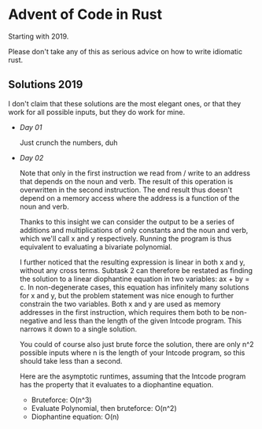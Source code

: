 # Advent of Code in Rust

Starting with 2019.

Please don't take any of this as serious advice on how to write idiomatic rust.

## Solutions 2019

I don't claim that these solutions are the most elegant ones, or that
they work for all possible inputs, but they do work for mine.

- *Day 01*

  Just crunch the numbers, duh

- *Day 02*

  Note that only in the first instruction we read from / write to an address
  that depends on the noun and verb. The result of this operation is overwritten
  in the second instruction. The end result thus doesn't depend on a memory
  access where the address is a function of the noun and verb.

  Thanks to this insight we can consider the output to be a series of additions
  and multiplications of only constants and the noun and verb, which we'll call
  x and y respectively. Running the program is thus equivalent to evaluating
  a bivariate polynomial.

  I further noticed that the resulting expression is linear in both x and y,
  without any cross terms. Subtask 2 can therefore be restated as finding the
  solution to a linear diophantine equation in two variables: ax + by = c. In
  non-degenerate cases, this equation has infinitely many solutions for x and
  y, but the problem statement was nice enough to further constrain the two
  variables. Both x and y are used as memory addresses in the first instruction,
  which requires them both to be non-negative and less than the length of the
  given Intcode program. This narrows it down to a single solution.

  You could of course also just brute force the solution, there are only n^2
  possible inputs where n is the length of your Intcode program, so this should
  take less than a second.

  Here are the asymptotic runtimes, assuming that the Intcode program has
  the property that it evaluates to a diophantine equation.

  * Bruteforce: O(n^3)
  * Evaluate Polynomial, then bruteforce: O(n^2)
  * Diophantine equation: O(n)
